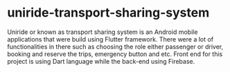 # uniride-transport-sharing-system
Uniride or known as transport sharing system is an Android mobile applications that were build using Flutter framework. There were a lot of functionalities in there such as choosing the role either passenger or driver, booking and reserve the trips, emergency button and etc. Front end for this project is using Dart language while the back-end using Firebase.
